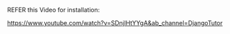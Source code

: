 REFER this Video for installation:

https://www.youtube.com/watch?v=SDnjlHtYYgA&ab_channel=DjangoTutor
